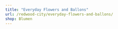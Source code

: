 ```yaml
---
title: "Everyday Flowers and Ballons"
url: /redwood-city/everyday-flowers-and-ballons/
shop: Blumen
---
```

